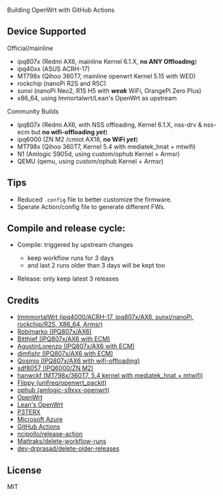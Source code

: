 Building OpenWrt with GitHub Actions

## Device Supported

Official/mainline
- ipq807x (Redmi AX6, mainline Kernel 6.1.X, **no ANY Offloading**)
- ipq40xx (ASUS ACRH-17)
- MT798x (Qihoo 360T7, mainline openwrt Kernel 5.15 with WED)
- rockchip (nanoPi R2S and R5C)
- sunxi (nanoPi Neo2, R1S H5 with ***weak*** WiFi, OrangePi Zero Plus)
- x86_64, using Immortalwrt/Lean's OpenWrt as upstream

Community Builds
- ipq807x (Redmi AX6, with NSS offloading, Kernel 6.1.X, nss-drv & nss-ecm but **no wifi-offloading _yet_**)
- ipq6000 (ZN M2 /cmiot AX18, **no WiFi _yet_**)
- MT798x (Qihoo 360T7, Kernel 5.4 with mediatek_hnat + mtwifi)
- N1 (Amlogic S905d, using custom/ophub Kernel + Armsr)
- QEMU (qemu, using custom/ophub Kernel + Armsr)


## Tips

- Reduced `.config` file to better customize the firmware.
- Sperate Action/config file to generate different FWs.


## Compile and release cycle:

- Compile: triggered by upstream changes
  - keep workflow runs for 3 days
  - and last 2 runs older than 3 days will be kept too

- Release: only keep latest 3 releases


## Credits

- [ImmmortalWrt (ipq4000/ACRH-17, ipq807x/AX6, sunxi/nanoPi, rockchip/R2S, X86_64, Armsr)](https://immortalwrt.org/)
- [Robimarko (IPQ807x/AX6)](https://github.com/robimarko/openwrt/)
- [Bitthief (IPQ807x/AX6 with ECM)](https://github.com/bitthief/openwrt/)
- [AgustinLorenzo (IPQ807x/AX6 with ECM)](https://github.com/AgustinLorenzo/openwrt)
- [dimfishr (IPQ807x/AX6 with ECM)](https://github.com/dimfishr/openwrt/tree/qualcommax-6.1-nss-wifi)
- [Qosmio (IPQ807x/AX6 with wifi-offloading)](https://github.com/qosmio/openwrt-ipq/)
- [sdf8057 (IPQ6000/ZN M2)](https://github.com/sdf8057/ipq6000)
- [hanwckf (MT798x/360T7, 5.4 kernel with mediatek_hnat + mtwifi)](https://github.com/hanwckf/immortalwrt-mt798x)
- [Flippy (unifreq/openwrt_packit)](https://github.com/unifreq/openwrt_packit)
- [ophub (amlogic-s9xxx-openwrt)](https://github.com/ophub/amlogic-s9xxx-openwrt)
- [OpenWrt](https://github.com/openwrt/openwrt)
- [Lean's OpenWrt](https://github.com/coolsnowwolf/lede)
- [P3TERX](https://github.com/P3TERX/Actions-OpenWrt)
- [Microsoft Azure](https://azure.microsoft.com)
- [GitHub Actions](https://github.com/features/actions)
- [ncipollo/release-action](https://github.com/ncipollo/release-action)
- [Mattraks/delete-workflow-runs](https://github.com/Mattraks/delete-workflow-runs)
- [dev-drprasad/delete-older-releases](https://github.com/dev-drprasad/delete-older-releases)



## License
MIT
